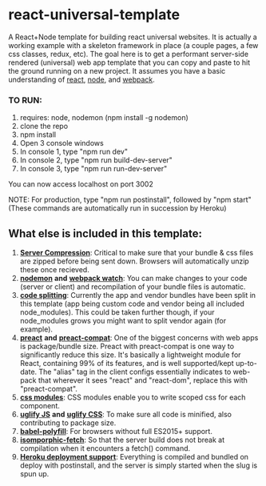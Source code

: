 # react-universal-template
A React+Node template for building react universal websites. It is actually a working example with a skeleton framework in place (a couple pages, a few css classes, redux, etc). The goal here is to get a performant server-side rendered (universal) web app template that you can copy and paste to hit the ground running on a new project. It assumes you have a basic understanding of [react](https://reactjs.org/), [node](https://nodejs.org/en/), and [webpack](https://webpack.js.org/concepts/).

### TO RUN:

1. requires: node, nodemon (npm install -g nodemon)
2. clone the repo
3. npm install
4. Open 3 console windows
5. In console 1, type "npm run dev"
6. In console 2, type "npm run build-dev-server"
7. In console 3, type "npm run run-dev-server"

You can now access localhost on port 3002

NOTE: For production, type "npm run postinstall", followed by "npm start" (These commands are automatically run in succession by Heroku)

## What else is included in this template:
1. [**Server Compression**](https://github.com/expressjs/compression): Critical to make sure that your bundle & css files are zipped before being sent down. Browsers will automatically unzip these once recieved.
2. [**nodemon**](https://nodemon.io/) **and** [**webpack watch**](https://webpack.js.org/configuration/watch/): You can make changes to your code (server or client) and recompilation of your bundle files is automatic.
3. [**code splitting**](https://webpack.js.org/guides/code-splitting/): Currently the app and vendor bundles have been split in this template (app being custom code and vendor being all included node_modules). This could be taken further though, if your node_modules grows you might want to split vendor again (for example).
4. [**preact**](https://github.com/developit/preact) **and** [**preact-compat**](https://github.com/developit/preact-compat): One of the biggest concerns with web apps is package/bundle size. Preact with preact-compat is one way to significantly reduce this size. It's basically a lightweight module for React, containing 99% of its features, and is well supported/kept up-to-date. The "alias" tag in the client configs essentially indicates to web-pack that wherever it sees "react" and "react-dom", replace this with "preact-compat".
5. [**css modules**](https://github.com/css-modules/css-modules): CSS modules enable you to write scoped css for each component.
6. [**uglify JS**](https://webpack.github.io/docs/list-of-plugins.html#uglifyjsplugin) **and** [**uglify CSS**](https://github.com/NMFR/optimize-css-assets-webpack-plugin): To make sure all code is minified, also contributing to package size.
7. [**babel-polyfill**](https://babeljs.io/docs/usage/polyfill/): For browsers without full ES2015+ support.
8. [**isomporphic-fetch**](https://github.com/matthew-andrews/isomorphic-fetch): So that the server build does not break at compilation when it encounters a fetch() command.
9. [**Heroku deployment support**](https://devcenter.heroku.com/articles/node-best-practices#hook-things-up): Everything is compiled and bundled on deploy with postinstall, and the server is simply started when the slug is spun up.
